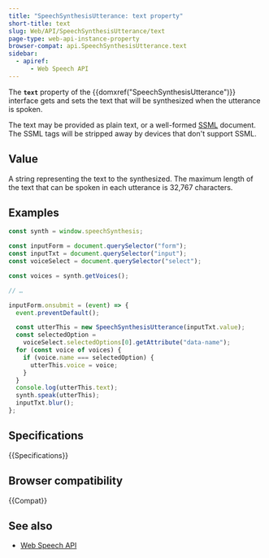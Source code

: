 ```yaml
---
title: "SpeechSynthesisUtterance: text property"
short-title: text
slug: Web/API/SpeechSynthesisUtterance/text
page-type: web-api-instance-property
browser-compat: api.SpeechSynthesisUtterance.text
sidebar:
  - apiref:
      - Web Speech API
---
```


The **`text`** property of the
{{domxref("SpeechSynthesisUtterance")}} interface gets and sets the text that will be synthesized when the utterance is spoken.

The text may be provided as plain text, or a well-formed [SSML](https://www.w3.org/TR/speech-synthesis/) document.
The SSML tags will be stripped away by devices that don't support SSML.

## Value

A string representing the text to the synthesized.
The maximum length of the text that can be spoken in each utterance is 32,767 characters.

## Examples

```js
const synth = window.speechSynthesis;

const inputForm = document.querySelector("form");
const inputTxt = document.querySelector("input");
const voiceSelect = document.querySelector("select");

const voices = synth.getVoices();

// …

inputForm.onsubmit = (event) => {
  event.preventDefault();

  const utterThis = new SpeechSynthesisUtterance(inputTxt.value);
  const selectedOption =
    voiceSelect.selectedOptions[0].getAttribute("data-name");
  for (const voice of voices) {
    if (voice.name === selectedOption) {
      utterThis.voice = voice;
    }
  }
  console.log(utterThis.text);
  synth.speak(utterThis);
  inputTxt.blur();
};
```

## Specifications

{{Specifications}}

## Browser compatibility

{{Compat}}

## See also

- [Web Speech API](/en-US/docs/Web/API/Web_Speech_API)
